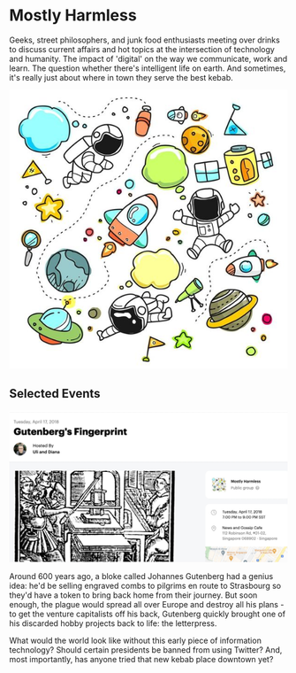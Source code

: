 # Mostly Harmless

Geeks, street philosophers, and junk food enthusiasts meeting over drinks to discuss current affairs and hot topics at the intersection of technology and humanity. The impact of 'digital' on the way we communicate, work and learn. The question whether there's intelligent life on earth. And sometimes, it's really just about where in town they serve the best kebab.

![](https://raw.githubusercontent.com/u1i/sg.mostlyharmless.com/master/m.jpg)


## Selected Events

![](gfp.jpg)

Around 600 years ago, a bloke called Johannes Gutenberg had a genius idea: he'd be selling engraved combs to pilgrims en route to Strasbourg so they'd have a token to bring back home from their journey. But soon enough, the plague would spread all over Europe and destroy all his plans - to get the venture capitalists off his back, Gutenberg quickly brought one of his discarded hobby projects back to life: the letterpress.

What would the world look like without this early piece of information technology? Should certain presidents be banned from using Twitter? And, most importantly, has anyone tried that new kebab place downtown yet?